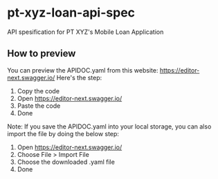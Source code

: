 # pt-xyz-loan-api-spec
API spesification for PT XYZ's Mobile Loan Application

## How to preview
You can preview the APIDOC.yaml from this website: https://editor-next.swagger.io/
Here's the step:
1. Copy the code
2. Open https://editor-next.swagger.io/
3. Paste the code
4. Done

Note: If you save the APIDOC.yaml into your local storage, you can also import the file by doing the below step:
1. Open https://editor-next.swagger.io/
2. Choose File > Import File
3. Choose the downloaded .yaml file
4. Done
